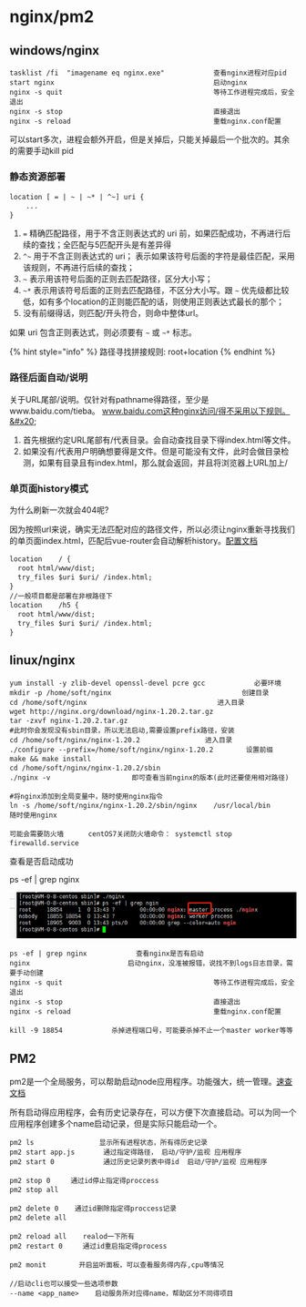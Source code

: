 # nginx/pm2

## windows/nginx

```
tasklist /fi  "imagename eq nginx.exe"            查看nginx进程对应pid
start nginx                                       启动nginx
nginx -s quit                                     等待工作进程完成后，安全退出
nginx -s stop                                     直接退出
nginx -s reload                                   重载nginx.conf配置
```

可以start多次，进程会额外开启，但是关掉后，只能关掉最后一个批次的。其余的需要手动kill pid

### 静态资源部署

```
location [ = | ~ | ~* | ^~] uri {
	...
}
```

1. `=` 精确匹配路径，用于不含正则表达式的 uri 前，如果匹配成功，不再进行后续的查找；全匹配与5匹配开头是有差异得
2. `^~` 用于不含正则表达式的 uri； 表示如果该符号后面的字符是最佳匹配，采用该规则，不再进行后续的查找；
3. `~` 表示用该符号后面的正则去匹配路径，区分大小写；
4. `~*` 表示用该符号后面的正则去匹配路径，不区分大小写。跟 `~` 优先级都比较低，如有多个location的正则能匹配的话，则使用正则表达式最长的那个；
5. 没有前缀得话，则匹配/开头符合，则命中整体url。

如果 uri 包含正则表达式，则必须要有 `~` 或 `~*` 标志。

{% hint style="info" %}
路径寻找拼接规则: root+location
{% endhint %}

### 路径后面自动/说明

关于URL尾部/说明。仅针对有pathname得路径，至少是www.baidu.com/tieba。 www.baidu.com这种nginx访问/得不采用以下规则。&#x20;

1. 首先根据约定URL尾部有/代表目录。会自动查找目录下得index.html等文件。
2. 如果没有/代表用户明确想要得是文件。但是可能没有文件，此时会做目录检测，如果有目录且有index.html，那么就会返回，并且将浏览器上URL加上/

### 单页面history模式

为什么刷新一次就会404呢?

因为按照url来说，确实无法匹配对应的路径文件，所以必须让nginx重新寻找我们的单页面index.html，匹配后vue-router会自动解析history。[配置文档](https://router.vuejs.org/zh/guide/essentials/history-mode.html#%E5%90%8E%E7%AB%AF%E9%85%8D%E7%BD%AE%E4%BE%8B%E5%AD%90)

```
location    / {
  root html/www/dist;
  try_files $uri $uri/ /index.html;
}
//一般项目都是部署在非根路径下
location    /h5 {
  root html/www/dist;
  try_files $uri $uri/ /index.html;
}
```

## linux/nginx

```
yum install -y zlib-devel openssl-devel pcre gcc            必要环境
mkdir -p /home/soft/nginx                                创建目录
cd /home/soft/nginx                                进入目录
wget http://nginx.org/download/nginx-1.20.2.tar.gz
tar -zxvf nginx-1.20.2.tar.gz
#此时你会发现没有sbin目录，所以无法启动,需要设置prefix路径，安装
cd /home/soft/nginx/nginx-1.20.2                进入目录
./configure --prefix=/home/soft/nginx/nginx-1.20.2        设置前缀
make && make install
cd /home/soft/nginx/nginx-1.20.2/sbin        
./nginx -v                    即可查看当前nginx的版本(此时还要使用相对路径)

#将nginx添加到全局变量中，随时使用nginx指令
ln -s /home/soft/nginx/nginx-1.20.2/sbin/nginx    /usr/local/bin     随时使用nginx

可能会需要防火墙      centOS7关闭防火墙命令： systemctl stop firewalld.service
```

查看是否启动成功

ps -ef | grep nginx

![](<../.gitbook/assets/image (2).png>)

```
ps -ef | grep nginx            查看nginx是否有启动
nginx                        启动nginx，没准被报错，说找不到logs日志目录，需要手动创建
nginx -s quit                                     等待工作进程完成后，安全退出
nginx -s stop                                     直接退出
nginx -s reload                                   重载nginx.conf配置

kill -9 18854            杀掉进程端口号，可能要杀掉不止一个master worker等等
```

## PM2

pm2是一个全局服务，可以帮助启动node应用程序。功能强大，统一管理。[速查文档](https://pm2.keymetrics.io/docs/usage/quick-start/)

所有启动得应用程序，会有历史记录存在，可以方便下次直接启动。可以为同一个应用程序创建多个name启动记录，但是实际只能启动一个。

```
pm2 ls                显示所有进程状态，所有得历史记录
pm2 start app.js       通过指定得路径， 启动/守护/监视 应用程序
pm2 start 0            通过历史记录列表中得id  启动/守护/监视 应用程序

pm2 stop 0     通过id停止指定得proccess
pm2 stop all

pm2 delete 0    通过id删除指定得proccess记录
pm2 delete all

pm2 reload all    realod一下所有
pm2 restart 0     通过id重启指定得process

pm2 monit        开启监听面板，可以查看服务得内存,cpu等情况

//启动cli也可以接受一些选项参数
--name <app_name>    启动服务所对应得name，帮助区分不同得项目

```

